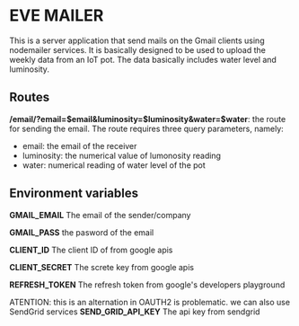 # EVE MAILER
This is a server application that send mails on the Gmail clients using nodemailer services. It is basically designed to be used to upload the weekly data from an IoT pot. The data basically includes water level and luminosity.

## Routes
**/email/?email=$email&luminosity=$luminosity&water=$water**: the route for sending the email. The route requires three query parameters, namely:
 - email: the email of the receiver
 - luminosity: the numerical value of lumonosity reading 
 - water: numerical reading of water level of the pot

## Environment variables
**GMAIL_EMAIL**
The email of the sender/company

**GMAIL_PASS**
the pasword of the email

**CLIENT_ID**
The client ID of from google apis

**CLIENT_SECRET**
The screte key from google apis

**REFRESH_TOKEN**
The refresh token from google's developers playground

ATENTION: this is an alternation in OAUTH2 is problematic. we can also use SendGrid services
**SEND_GRID_API_KEY**
The api key from sendgrid
